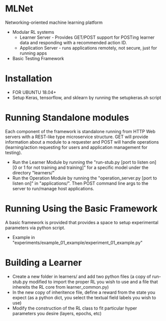 # MLNet
Networking-oriented machine learning platform
* Modular RL systems
    * Learner Server - Provides GET/POST support for POSTing learner data and responding with a recommended action ID.
    * Application Server - runs applications remotely, not secure, just for running apps
* Basic Testing Framework

# Installation
* FOR UBUNTU 18.04+
* Setup Keras, tensorflow, and sklearn by running the setupkeras.sh script

# Running Standalone modules
Each component of the framework is standalone running from HTTP Web servers with a REST-like type microservice structure.
GET will provide information about a module to a requester and POST will handle operations (learning/action requesting for users and application management for testing).
* Run the Learner Module by running the "run-stub.py [port to listen on] [0 or 1 for not training and training]" for a specific model under the directory "learners/"
* Run the Operation Module by running the "operation_server.py [port to listen on]" in "applications/". Then POST command line args to the server to run/manage host applications.

# Running Using the Basic Framework
A basic framework is provided that provides a space to setup experimental parameters via python script.

* Example in "experiments/example_01_example/experiment_01_example.py"

# Building a Learner
* Create a new folder in learners/ and add two python files (a copy of run-stub.py modified to import the proper RL you wish to use and a file that inhereits the RL core from learner_common.py)
* In the new copy of inheritence file, define a reward from the state you expect (as a python dict, you select the textual field labels you wish to use)
* Modify the construction of the RL class to fit particular hyper parameters you desire (layers, epochs, etc)